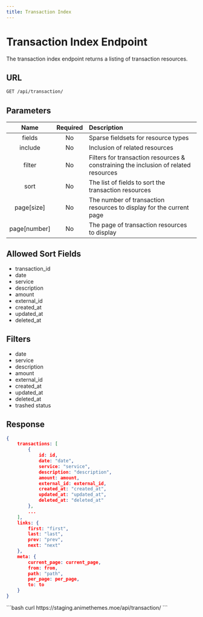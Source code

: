 ```yaml
---
title: Transaction Index
---
```


<Block>

# Transaction Index Endpoint

The transaction index endpoint returns a listing of transaction resources.

## URL

```sh
GET /api/transaction/
```

## Parameters

| Name         | Required | Description                                                                         |
| :----------: | :------: | :---------------------------------------------------------------------------------- |
| fields       | No       | Sparse fieldsets for resource types                                                 |
| include      | No       | Inclusion of related resources                                                      |
| filter       | No       | Filters for transaction resources & constraining the inclusion of related resources |
| sort         | No       | The list of fields to sort the transaction resources                                |
| page[size]   | No       | The number of transaction resources to display for the current page                 |
| page[number] | No       | The page of transaction resources to display                                        |

## Allowed Sort Fields

* transaction_id
* date
* service
* description
* amount
* external_id
* created_at
* updated_at
* deleted_at

## Filters

* date
* service
* description
* amount
* external_id
* created_at
* updated_at
* deleted_at
* trashed status

## Response

```json
{
    transactions: [
        {
            id: id,
            date: "date",
            service: "service",
            description: "description",
            amount: amount,
            external_id: external_id,
            created_at: "created_at",
            updated_at: "updated_at",
            deleted_at: "deleted_at"
        },
        ...
    ],
    links: {
        first: "first",
        last: "last",
        prev: "prev",
        next: "next"
    },
    meta: {
        current_page: current_page,
        from: from,
        path: "path",
        per_page: per_page,
        to: to
    }
}
```

<Example>

<CURL>
```bash
curl https://staging.animethemes.moe/api/transaction/
```
</CURL>

</Example>

</Block>